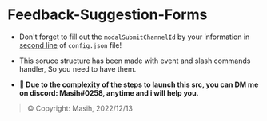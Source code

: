 # Feedback-Suggestion-Forms
- Don't forget to fill out the `modalSubmitChannelId` by your information in [second line](https://github.com/Masihdeveloper/Feedback-Suggestion-Forms/blob/main/config.json#L2) of `config.json` file!
- This soruce structure has been made with event and slash commands handler, So you need to have them.

- **📩 Due to the complexity of the steps to launch this src, you can DM me on discord: Masih#0258, anytime and i will help you.**

> © Copyright: Masih, 2022/12/13

